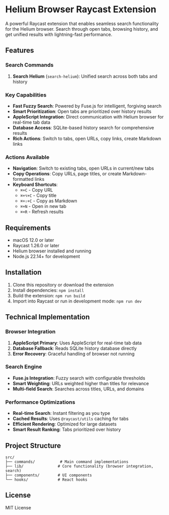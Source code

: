 # Helium Browser Raycast Extension

A powerful Raycast extension that enables seamless search functionality for the Helium browser. Search through open tabs, browsing history, and get unified results with lightning-fast performance.

## Features

### Search Commands

1. **Search Helium** (`search-helium`): Unified search across both tabs and history

### Key Capabilities

- **Fast Fuzzy Search**: Powered by Fuse.js for intelligent, forgiving search
- **Smart Prioritization**: Open tabs are prioritized over history results
- **AppleScript Integration**: Direct communication with Helium browser for real-time tab data
- **Database Access**: SQLite-based history search for comprehensive results
- **Rich Actions**: Switch to tabs, open URLs, copy links, create Markdown links

### Actions Available

- **Navigation**: Switch to existing tabs, open URLs in current/new tabs
- **Copy Operations**: Copy URLs, page titles, or create Markdown-formatted links
- **Keyboard Shortcuts**:
  - `⌘+C` - Copy URL
  - `⌘+⌥+C` - Copy title
  - `⌘+⇧+C` - Copy as Markdown
  - `⌘+N` - Open in new tab
  - `⌘+R` - Refresh results

## Requirements

- macOS 12.0 or later
- Raycast 1.26.0 or later
- Helium browser installed and running
- Node.js 22.14+ for development

## Installation

1. Clone this repository or download the extension
2. Install dependencies: `npm install`
3. Build the extension: `npm run build`
4. Import into Raycast or run in development mode: `npm run dev`

## Technical Implementation

### Browser Integration

1. **AppleScript Primary**: Uses AppleScript for real-time tab data
2. **Database Fallback**: Reads SQLite history database directly
3. **Error Recovery**: Graceful handling of browser not running

### Search Engine

- **Fuse.js Integration**: Fuzzy search with configurable thresholds
- **Smart Weighting**: URLs weighted higher than titles for relevance
- **Multi-field Search**: Searches across titles, URLs, and domains

### Performance Optimizations

- **Real-time Search**: Instant filtering as you type
- **Cached Results**: Uses `@raycast/utils` caching for tabs
- **Efficient Rendering**: Optimized for large datasets
- **Smart Result Ranking**: Tabs prioritized over history

## Project Structure

```
src/
├── commands/           # Main command implementations
├── lib/               # Core functionality (browser integration, search)
├── components/        # UI components
└── hooks/             # React hooks
```

## License

MIT License